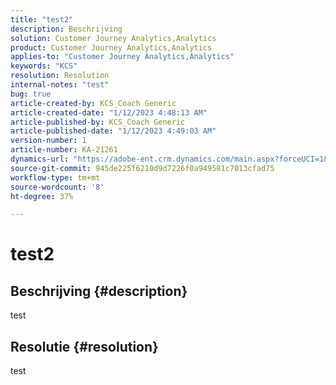 ```yaml
---
title: "test2"
description: Beschrijving
solution: Customer Journey Analytics,Analytics
product: Customer Journey Analytics,Analytics
applies-to: "Customer Journey Analytics,Analytics"
keywords: "KCS"
resolution: Resolution
internal-notes: "test"
bug: true
article-created-by: KCS_Coach Generic
article-created-date: "1/12/2023 4:48:13 AM"
article-published-by: KCS_Coach Generic
article-published-date: "1/12/2023 4:49:03 AM"
version-number: 1
article-number: KA-21261
dynamics-url: "https://adobe-ent.crm.dynamics.com/main.aspx?forceUCI=1&pagetype=entityrecord&etn=knowledgearticle&id=55979c51-3492-ed11-aad1-6045bd006149"
source-git-commit: 945de225f6210d9d7226f0a949581c7013cfad75
workflow-type: tm+mt
source-wordcount: '8'
ht-degree: 37%

---
```


# test2

## Beschrijving {#description}

test

## Resolutie {#resolution}


test
